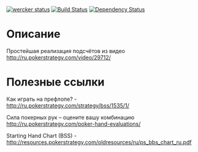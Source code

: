 [![wercker status](https://app.wercker.com/status/91e9105120bfb3b794a399d154edae86/m "wercker status")](https://app.wercker.com/project/bykey/91e9105120bfb3b794a399d154edae86)
[![Build Status](https://travis-ci.org/Hronom/poker-helper.svg?branch=master)](https://travis-ci.org/Hronom/poker-helper)
[![Dependency Status](https://www.versioneye.com/user/projects/55b3aa0c643533001a000552/badge.svg?style=flat)](https://www.versioneye.com/user/projects/55b3aa0c643533001a000552)

# Описание #
Простейшая реализация подсчётов из видео http://ru.pokerstrategy.com/video/29712/

# Полезные ссылки #
Как играть на префлопе? - http://ru.pokerstrategy.com/strategy/bss/1535/1/

Сила покерных рук – оцените вашу комбинацию http://ru.pokerstrategy.com/poker-hand-evaluations/

Starting Hand Chart (BSS) - http://resources.pokerstrategy.com/oldresources/ru/ps_bbs_chart_ru.pdf